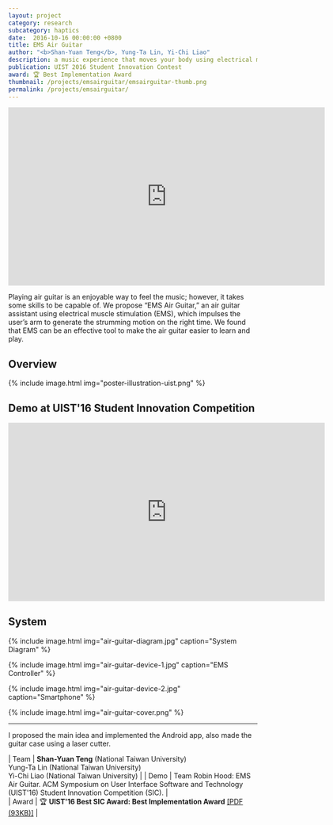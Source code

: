 ```yaml
---
layout: project
category: research
subcategory: haptics
date:  2016-10-16 00:00:00 +0800
title: EMS Air Guitar
author: "<b>Shan-Yuan Teng</b>, Yung-Ta Lin, Yi-Chi Liao"
description: a music experience that moves your body using electrical muscle stimulation.
publication: UIST 2016 Student Innovation Contest
award: 🏆 Best Implementation Award
thumbnail: /projects/emsairguitar/emsairguitar-thumb.png
permalink: /projects/emsairguitar/
---
```


<div class="video-wrapper">
  <iframe width="640" height="360" src="https://www.youtube.com/embed/y_U4SjE-eUI" frameborder="0" allowfullscreen></iframe>
</div>

Playing air guitar is an enjoyable way to feel the music; however, it takes some skills to be capable of. We propose “EMS Air Guitar,” an air guitar assistant using electrical muscle stimulation (EMS), which impulses the user’s arm to generate the strumming motion on the right time. We found that EMS can be an effective tool to make the air guitar easier to learn and play.

## Overview

{% include image.html
           img="poster-illustration-uist.png" %}


## Demo at UIST'16 Student Innovation Competition

<div class="video-wrapper">
  <iframe width="640" height="360" src="https://www.youtube.com/embed/WlirbXZhjCM" frameborder="0" allowfullscreen></iframe>
</div>

## System

{% include image.html
           img="air-guitar-diagram.jpg"
           caption="System Diagram" %}

{% include image.html
           img="air-guitar-device-1.jpg"
           caption="EMS Controller" %}

{% include image.html
           img="air-guitar-device-2.jpg"
           caption="Smartphone" %}

{% include image.html
           img="air-guitar-cover.png" %}

---

I proposed the main idea and implemented the Android app, also made the guitar case using a laser cutter.

| Team | **Shan-Yuan Teng** (National Taiwan University)<br>Yung-Ta Lin (National Taiwan University)<br>Yi-Chi Liao (National Taiwan University) |
| Demo | Team Robin Hood: EMS Air Guitar. ACM Symposium on User Interface Software and Technology (UIST'16) Student Innovation Competition (SIC). |  
| Award | 🏆 **UIST'16 Best SIC Award: Best Implementation Award** [[PDF (93KB)]](UIST2016_AwardsSIC.pdf) |